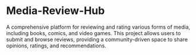# Media-Review-Hub
A comprehensive platform for reviewing and rating various forms of media, including books, comics, and video games. This project allows users to submit and browse reviews, providing a community-driven space to share opinions, ratings, and recommendations.
